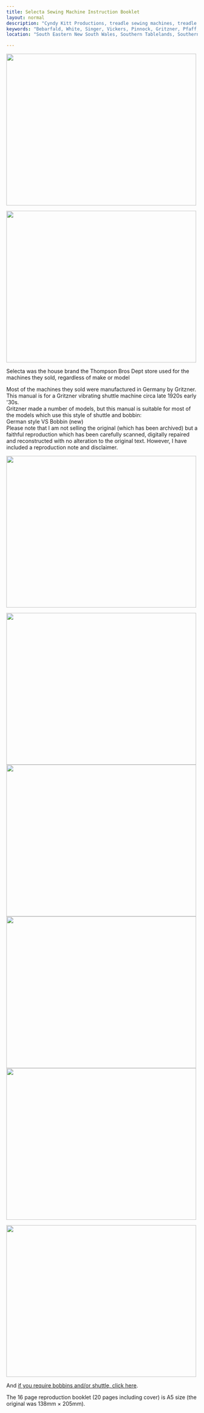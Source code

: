 ```yaml
---
title: Selecta Sewing Machine Instruction Booklet
layout: normal
description: "Cyndy Kitt Productions, treadle sewing machines, treadle sewing machine parts, sewing machine parts, vintage treadle sewing machines, reproduction sewing machine manuals, sewing machine manual, eco sewing"
keywords: "Bebarfald, White, Singer, Vickers, Pinnock, Gritzner, Pfaff, treadle sewing machine, vintage sewing machine, sewing machine manual"
location: "South Eastern New South Wales, Southern Tablelands, Southern Highlands, Goulburn, New South Wales, Australia.  Custom clothing and costume.  Craft accesories "

---
```


<div class="container text-center">
  <img class="img-fluid my-1" src="{{"pic/MAN-SGVS.00.jpg"}}" width="500" height="400">

<div class="row">
<div class="col-6 text-right">
<p><img class="img-fluid my-1" src="{{"pic/MAN-SGVS.11.jpg"}}" width="500" height="400"></p>
</div><!-- end col -->
<div class="col-6 vertical-center">
<p class="h2 text-left">Selecta was the house brand the Thompson Bros Dept store used for the machines they sold, regardless of make or model</p>
</div><!-- end col -->
</div><!-- end row -->

<div class="row">
<div class="col-6 vertical-center text-left">
<p>Most of the machines they sold were manufactured in Germany by Gritzner.  This manual is for a Gritzner vibrating shuttle machine circa late 1920s early '30s.<br> Gritzner made a number of models, but this manual is suitable for most of the models which use this style of shuttle and bobbin:<br> German style VS Bobbin (new)<br/>
Please note that I am not selling the original (which has been archived) but a faithful reproduction which has been carefully scanned, digitally repaired and reconstructed with no alteration to the original text. However, I have included a reproduction note and disclaimer. </p>
</div><!-- end col -->
<div class="col-6 text-left">
<p><img class="img-fluid my-1" src="{{"pic/MAN-SGVS.02.jpg"}}" width="500" height="400"> </p>
</div><!-- end col -->
</div><!-- end row -->

<p><img class="img-fluid my-1" src="{{"pic/MAN-SGVS.03.jpg"}}" width="500" height="400">
<img class="img-fluid my-1" src="{{"pic/MAN-SGVS.16.jpg"}}" width="500" height="400">
<img class="img-fluid my-1" src="{{"pic/MAN-SGVS.15.jpg"}}" width="500" height="400">
<img class="img-fluid my-1" src="{{"pic/MAN-SGVS.10.jpg"}}" width="500" height="400"></p>

<div class="row">
<div class="col-6 text-right">
<a href="{{ "stock/BOB-VS.html" | relative_url }}"><img class="img-fluid my-1" src="{{ "stock/pic/PIC-BOB/BOB-8227-P06.10.jpg" | relative_url }}" width="500" height="400" border="0"></a>
</div><!-- end col -->
<div class="col-6 vertical-center">
<p>And <a href="{{ "stock/BOB-VS.html" | relative_url }}">if you require bobbins and/or shuttle, click here</a>.</p>
</div><!-- end col -->
</div><!-- end row -->

<p class="text-center">The 16 page reproduction booklet (20 pages including cover) is A5 size (the original was 138mm &times; 205mm). </p>
</div><!-- end container -->
